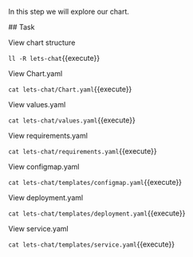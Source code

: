 In this step we will explore our chart.

## Task

View chart structure

`ll -R lets-chat`{{execute}}

View Chart.yaml

`cat lets-chat/Chart.yaml`{{execute}}

View values.yaml

`cat lets-chat/values.yaml`{{execute}}

View requirements.yaml

`cat lets-chat/requirements.yaml`{{execute}}

View configmap.yaml

`cat lets-chat/templates/configmap.yaml`{{execute}}

View deployment.yaml

`cat lets-chat/templates/deployment.yaml`{{execute}}

View service.yaml

`cat lets-chat/templates/service.yaml`{{execute}}
